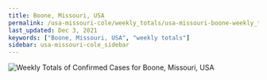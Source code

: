 ```yaml
---
title: Boone, Missouri, USA
permalink: /usa-missouri-cole/weekly_totals/usa-missouri-boone-weekly_totals.html
last_updated: Dec 3, 2021
keywords: ["Boone, Missouri, USA", "weekly totals"]
sidebar: usa-missouri-cole_sidebar
---
```


![Weekly Totals of Confirmed Cases for Boone, Missouri, USA](/covid_tracker/images/graphs/usa-missouri-boone-weekly_totals_graph.png)
